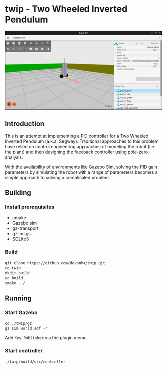# twip - Two Wheeled Inverted Pendulum


![Gazebo Sim](./docs/fig1.png "Gazebo Sim")

## Introduction

This is an attempt at implementing a PID controller for a Two Wheeled Inverted Pendulum (a.k.a. Segway). Traditional approaches to this problem have relied on control engineering approaches of modeling the robot (i.e. the plant) and then designing the feedback controller using pole-zero analysis. 

With the availability of environments like Gazebo Sim, solving the PID gain parameters by simulating the robot with a range of parameters becomes a simple approach to solving a complicated problem.

## Building

### Install prerequisites

* cmake
* Gazebo sim
* gz-transport
* gz-msgs
* SQLite3

### Build

```
git clone https://github.com/devonho/twip.git
cd twip
mkdir build
cd build
cmake ../
```

## Running 

### Start Gazebo
```
cd ./twip/gz
gz sim world.sdf -r
```
Add `Key Publisher` via the plugin menu.

### Start controller  
```
./twip/build/src/controller
```



